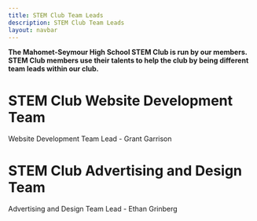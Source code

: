 ```yaml
---
title: STEM Club Team Leads
description: STEM Club Team Leads
layout: navbar
---
```


**The Mahomet-Seymour High School STEM Club is run by our members.                                                    
STEM Club members use their talents to help the club by being different team leads within our club.**

# **STEM Club Website Development Team**                     
Website Development Team Lead - Grant Garrison                      

# **STEM Club Advertising and Design Team**                       
Advertising and Design Team Lead - Ethan Grinberg          

